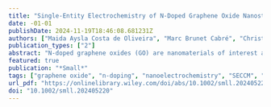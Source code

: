 ```yaml
---
title: "Single-Entity Electrochemistry of N-Doped Graphene Oxide Nanostructures for Improved Kinetics of Vanadyl Oxidation"
date: -01-01
publishDate: 2024-11-19T18:46:08.681231Z
authors: ["Maida Aysla Costa de Oliveira", "Marc Brunet Cabré", "Christian Schröder", "Hugo Nolan", "Filippo Pota", "James A. Behan", "Frédéric Barrière", "Kim McKelvey", "Paula E. Colavita"]
publication_types: ["2"]
abstract: "N-doped graphene oxides (GO) are nanomaterials of interest as building blocks for 3D electrode architectures for vanadium redox flow battery applications. N- and O-functionalities have been reported to increase charge transfer rates for vanadium redox couples. However, GO synthesis typically yields heterogeneous nanomaterials, making it challenging to understand whether the electrochemical activity of conventional GO electrodes results from a sub-population of GO entities or sub-domains. Herein, single-entity voltammetry studies of vanadyl oxidation at N-doped GO using scanning electrochemical cell microscopy (SECCM) are reported. The electrochemical response is mapped at sub-domains within isolated flakes and found to display significant heterogeneity: small active sites are interspersed between relatively large inert sub-domains. Correlative Raman-SECCM analysis suggests that defect densities are not useful predictors of activity, while the specific chemical nature of defects might be a more important factor for understanding oxidation rates. Finite element simulations of the electrochemical response suggest that active sub-domains/sites are smaller than the mean inter-defect distance estimated from Raman spectra but can display very fast heterogeneous rate constants $>$1 cm s−1. These results indicate that N-doped GO electrodes can deliver on intrinsic activity requirements set out for the viable performance of vanadium redox flow battery devices."
featured: true
publication: "*Small*"
tags: ["graphene oxide", "n-doping", "nanoelectrochemistry", "SECCM", "vanadyl oxidation"]
url_pdf: "https://onlinelibrary.wiley.com/doi/abs/10.1002/smll.202405220"
doi: "10.1002/smll.202405220"
---
```


